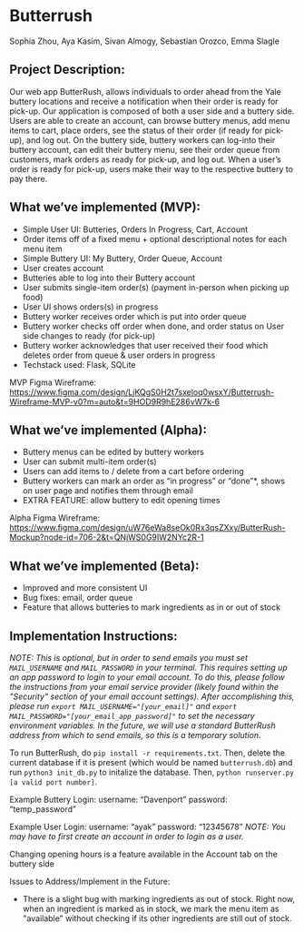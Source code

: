# Butterrush
Sophia Zhou, Aya Kasim, Sivan Almogy, Sebastian Orozco, Emma Slagle

## Project Description:

Our web app ButterRush, allows individuals to order ahead from the Yale buttery locations and receive a notification when their order is ready for pick-up. Our application is composed of both a user side and a buttery side. Users are able to create an account, can browse buttery menus, add menu items to cart, place orders, see the status of their order (if ready for pick-up), and log out. On the buttery side, buttery workers can log-into their buttery account, can edit their buttery menu, see their order queue from customers, mark orders as ready for pick-up, and log out. When a user’s order is ready for pick-up, users make their way to the respective buttery to pay there. 

## What we’ve implemented (MVP): 

- Simple User UI: Butteries, Orders In Progress, Cart, Account
- Order items off of a fixed menu + optional descriptional notes for each menu item
- Simple Buttery UI: My Buttery, Order Queue, Account
- User creates account
- Butteries able to log into their Buttery account
- User submits single-item order(s) (payment in-person when picking up food)
- User UI shows orders(s) in progress
- Buttery worker receives order which is put into order queue
- Buttery worker checks off order when done, and order status on User side changes to ready (for pick-up)
- Buttery worker acknowledges that user received their food which deletes order from queue & user orders in progress
- Techstack used: Flask, SQLite

MVP Figma Wireframe: https://www.figma.com/design/LjKQgS0H2t7sxeloq0wsxY/Butterrush-Wireframe-MVP-v0?m=auto&t=9HOD9R9hE286vW7k-6 

## What we’ve implemented (Alpha): 
- Buttery menus can be edited by buttery workers
- User can submit multi-item order(s)
- Users can add items to / delete from a cart before ordering
- Buttery workers can mark an order as “in progress” or “done”*, shows on user page and notifies them through email
- EXTRA FEATURE: allow buttery to edit opening times 

Alpha Figma Wireframe: https://www.figma.com/design/uW76eWa8seOk0Rx3qsZXxy/ButterRush-Mockup?node-id=706-2&t=QNjWS0G9IW2NYc2R-1  

## What we’ve implemented (Beta): 
- Improved and more consistent UI
- Bug fixes: email, order queue 
- Feature that allows butteries to mark ingredients as in or out of stock 

## Implementation Instructions: 

*NOTE: This is optional, but in order to send emails you must set `MAIL_USERNAME` and `MAIL_PASSWORD` in your terminal. This requires setting up an app password to login to your email account. To do this, please follow the instructions from your email service provider (likely found within the "Security" section of your email account settings). After accomplishing this, please run `export MAIL_USERNAME="[your_email]"` and `export MAIL_PASSWORD="[your_email_app_password]"` to set the necessary environment variables. In the future, we will use a standard ButterRush address from which to send emails, so this is a temporary solution.*

To run ButterRush, do `pip install -r requirements.txt`. 
Then, delete the current database if it is present (which would be named `butterrush.db`) and run `python3 init_db.py` to initalize the database.
Then, `python runserver.py [a valid port number]`.

Example Buttery Login: 
username: “Davenport” 
password: “temp_password”

Example User Login: 
username: “ayak” 
password: “12345678”
*NOTE: You may have to first create an account in order to login as a user.*

Changing opening hours is a feature available in the Account tab on the buttery side

Issues to Address/Implement in the Future: 

- There is a slight bug with marking ingredients as out of stock. Right now, when an ingredient is marked as in stock, we mark the menu item as "available" without checking if its other ingredients are still out of stock. 